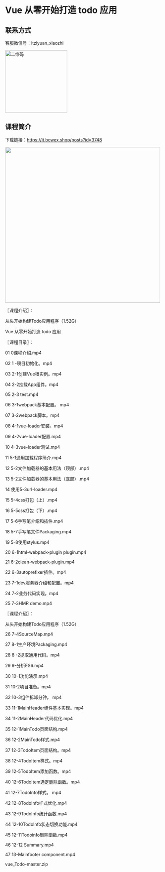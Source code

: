 # Vue 从零开始打造 todo 应用

## 联系方式

客服微信号：itziyuan_xiaozhi

<img src="https://ziyuanyun.oss-cn-guangzhou.aliyuncs.com/common/20240614073449/666b82192834a.jpg" width="200" height="200" alt="二维码">

## 课程简介

下载链接：https://it.bcwex.shop/posts?id=3748

<img src="https://ziyuanyun.oss-cn-guangzhou.aliyuncs.com/yun/20240515185321/664494219256f.jpg" width="500" alt="">

  〖课程介绍〗：

 从头开始构建Todo应用程序（1.52G）

 Vue 从零开始打造 todo 应用



 〖课程目录〗：

 01 0课程介绍.mp4

 02 1 -项目初始化。mp4

 03 2-1创建Vue根实例。mp4

 04 2-2挂载App组件。mp4

 05 2-3 test.mp4

 06 3-1webpack基本配置。 mp4

 07 3-2webpack脚本。mp4

 08 4-1vue-loader安装。mp4

 09 4-2vue-loader配置.mp4

 10 4-3vue-loader测试.mp4

 11 5-1通用加载程序简介.mp4

 12 5-2文件加载器的基本用法（顶部）.mp4

 13 5-2文件加载器的基本用法（底部）.mp4

 14 使用5-3url-loader.mp4

 15 5-4css打包（上）.mp4

 16 5-5css打包（下）.mp4

 17 5-6手写笔介绍和插件.mp4

 18 5-7手写笔文件Packaging.mp4

 19 5-8使用stylus.mp4

 20 6-1html-webpack-plugin plugin.mp4

 21 6-2clean-webpack-plugin.mp4

 22 6-3autoprefixer插件。mp4

 23 7-1dev服务器介绍和配置。mp4

 24 7-2业务代码实现。mp4

 25 7-3HMR demo.mp4

 〖课程介绍〗：

 从头开始构建Todo应用程序（1.52G）

 26 7-4SourceMap.mp4

 27 8-1生产环境Packaging.mp4

 28 8 -2提取通用代码。mp4

 29 9-分析ES6.mp4

 30 10-1功能演示.mp4

 31 10-2项目准备。mp4

 32 10-3组件拆卸分钟。 mp4

 33 11-1MainHeader组件基本实现。mp4

 34 11-2MainHeader代码优化.mp4

 35 12-1MainTodo页面结构.mp4

 36 12-2MainTodo样式.mp4

 37 12-3TodoItem页面结构。mp4

 38 12-4TodoItem样式。mp4

 39 12-5TodoItem添加函数。mp4

 40 12-6TodoItem选定删除函数。mp4

 41 12-7TodoInfo样式。 mp4

 42 12-8TodoInfo样式优化.mp4

 43 12-9TodoInfo统计函数.mp4

 44 12-10TodoInfo状态切换功能.mp4

 45 12-11Todoinfo删除函数.mp4

 46 12-12 Summary.mp4

 47 13-Mainfooter component.mp4

 vue_Todo-master.zip

  